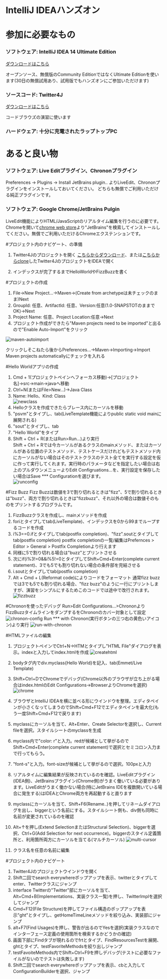 IntelliJ IDEAハンズオン
=========

# 参加に必要なもの

### ソフトウェア: IntelliJ IDEA 14 Ultimate Edition
[ダウンロードはこちら](http://www.jetbrains.com/idea/download/)

オープンソース、無償版のCommunity EditionではなくUltimate Editionを使います(30日の無償試用あり、試用版でもハンズオンにご参加いただけます)

### ソースコード: Twitter4J
[ダウンロードはこちら](http://twitter4j.org/archive/twitter4j-4.0.2.zip)

コードブラウズの演習に使います
### ハードウェア: 十分に充電されたラップトップPC

# あると良い物
### ソフトウェア: Live Editプラグイン、Chrononプラグイン
Preferences -> Plugins -> Install JetBrains plugin.. よりLiveEdit、Chrononプラグインをインストールしておいてください。
どちらも無償でご利用いただける純正プラグインです。

### ソフトウェア: Google Chrome/JetBrains Pulgin
LiveEdit機能によりHTML/JavaScriptのリアルタイム編集を行うのに必要です。
Chromeを開いて[chrome web store](https://chrome.google.com/webstore/category/apps)より"JetBrains"を検索してインストールしてください。無償でご利用いただけるChromeエクステンションです。

#プロジェクト内のナビゲート、の準備
1. Twitter4Jのプロジェクトを開く
[こちらからダウンロード](http://twitter4j.org/archive/twitter4j-4.0.2.zip)、または[こちらからclone](https://github.com/yusuke/twitter4j)したTwitter4JのプロジェクトをIDEAで開く

2. インデックスが完了するまでHelloWorldやFizzBuzzを書く

#プロジェクトの作成
1. File->New Project...->Maven->(Create from archetypeは未チェックのまま)Next
2. GroupId: 任意、ArtifactId: 任意、Version:任意(1.0-SNAPSTOTのままでOK)→Next
3. Project Name: 任意、Project Location:任意→Next
4. プロジェクト作成ができたら"Maven projects need to be imported"と出るので"Enable Auto-Import"をクリック 

![maven-autoimport](./images/maven-autoimport.jpeg)

クリックしそこねたら後からPreferences...->Maven->Importing->Import Maven projects automaticallyにチェックを入れる

#Hello Worldアプリの作成
1. Cmd + 1(プロジェクトペインへフォーカス移動)→[プロジェクト名]→src→main→javaへ移動
2. Ctrl+N(またはFile>New...)->Java Class
3. Name: Hello、Kind: Class  
![newclass](./images/newclass.jpeg)
4. Helloクラスを作成できたらブレース内にカーソルを移動
5. "psvm"とタイプし、tab(LiveTemplate機能によりpublic static void mainに展開される)
6. "sout"とタイプし、tab
7. "Hello World"をタイプ
8. Shift + Ctrl + R(またはRun>Run...)より実行  
Shift + Ctrl + Rでは今カーソルがあるクラスのmainメソッド、またはカーソルがある位置のテストメソッド、テストケースだけれどもテストメソッド内にカーソルがない場合はそのテストクラスのテスト全てを実行する設定を仮に作って実行してくれます。実行時のパラメータなどを指定したい場合は右上のプルダウンメニューよりEdit Configruations...を、実行設定を保存したい場合はSave *** Configurationを選びます。  
![runconfig](./images/runconfig.png)

#Fizz Buzz
Fizz Buzzは数値を3で割り切れるときは"fizz"、5で割り切れるときは"buzz"、両方で割り切れるときは"fizzbuzz"、それ以外の場合は数値そのものをプリントするプログラムです。

1. FizzBuzzクラスを作成し、mainメソッドを作成
2. foriとタイプしてtab(LiveTemplate)、インデックスを0から99までループするコードを作成
3. i%3==0.ifとタイプしてtab(postfix completion)、"fizz".soutとタイプしてtab(postfix completion)
postfix completionの一覧/編集はPrefernces > Editor > General > Postfix Completionより行えます
4. 同様に5で割り切れる場合は"buzz"とプリントさせる
5. 次にif(i%3!=0&&i%5!=0とタイプしてShift+Cmd+Enter(complete current statement)、3でも5でも割り切れない場合の条件部を完結させる
6. i.soutとタイプしてtab(postfix completion)
7. Alt + Cmd + L(Reformat code)によりコードをフォーマット
通常fizz buzzでは3でも5でも割り切れる場合、"fizz buzz"のように一行にプリントしますが、演習をシンプルにするためこのコードでは途中で改行されます。
![fizzbuzz](./images/fizzbuzz.jpg)

#Chrononを使ったデバッグ
Run>Edit Configurations...>ChrononよりFizzBuzzタイムラインをダンプするをChrononのカバー対象として設定
![chronon-config](./images/FizzBuzzChronon.jpg)
Run *** with Chronon(実行ボタンの三つ右の黄色いアイコン)より実行
![run-with-chronon](./images/run-with-chronon.jpeg)

#HTMLファイルの編集
1. プロジェクトペインでCtrl+N->HTMとタイプし"HTML File"ダイアログを表示。indexと入力してindex.htmlを作成
![createhtml](./images/htm.jpg)

2. bodyタグ内でdiv.myclass{Hello World}を記入、tab(Emmet/Live Template)
3. Shift+Ctrl+DでChromeでデバッグ(Chrome以外のブラウザが立ち上がる場合はindex.htmlのEdit Configurations->BrowserよりChromeを選択)
![chrome](./images/chrome.jpg)
4. ブラウザとIntelliJ IDEAを横に並べる形にウインドウを整理。エディタペインが小さくなってしまうのでShift+Cmd+F12でエディタペインを最大化(もう一度Shift+Cmd+F12で戻ります)
5. myclassにカーソルを当て、Alt+Enter、Create Selectorを選択し、Current fileを選択。スタイルシートのmyclassを生成
6. myclass内で"color: r"と入力。redが候補として挙がるのでShift+Cmd+Enter(complete current statement)で選択とセミコロン入力まで行ってもらう。
7. "font-s"と入力。font-sizeが候補として挙がるので選択。100pxと入力
8. リアルタイムに編集結果が反映されているのを確認。LiveEditプラグイン(IDEA側)、JetBrainsプラグイン(Chrome側)がうまく働いている必要があります。LiveEditがうまく働かない場合(特にJetBrains IDEを複数開いている場合に発生する)はIDEAとChrome両方を再起動すると直ります
9. myclassにカーソルを当て、Shift+F6(Rename..)を押してリネームダイアログを出し、biggerという名前にする。スタイルシート側も、div側も同時に名前が変更されているのを確認
10. Alt+↑を押し(Extend SelectionまたはStructural Selection)、biggerを選択、Ctrl+G(Add Selection for next occurrence)。biggerのスタイル定義箇所と、利用箇所両方にカーソルを当てる(マルチカーソル)
![multi-cursor](./images/multi-cursor.jpg)
11. クラス名を任意の名前に編集

#プロジェクト内のナビゲート
1. Twitter4Jのプロジェクトウインドウを開く
2. Shift二回でsearch everywhereポップアップを表示、twitterとタイプしてenter、Twitterクラスにジャンプ
3. interface Twitterの"Twitter"部にカーソルを当て、Alt+Cmd+B(Implementations、実装クラス一覧)を押し、TwitterImplを選択してジャンプ
4. Cmd+F12(File Structure)を押してファイル構造のポップアップを表示"ght"とタイプし、getHomeTimeLineメソッドを絞り込み、実装部にジャンプ
5. alt+F7(Find Usages)を押し、警告が出るのでYesを選択(実装クラスなのでインターフェース定義の使用箇所を検索するかどうかの確認)
6. 画面下部にFindタブが現れるのでfrtとタイプ、FindResourcesTestを展開、ghtとタイプ、testFavoriteMethodsを絞り出しジャンプ
7. testFavoiteMethods内でShift+Ctrl+F9を押しデバッグ(テストに必要なファイルがないのでテストは失敗します)
8. Shift二回でsearch everywhereポップアップを表示、cbと入力してConfigurationBuilderを選択、ジャンプ